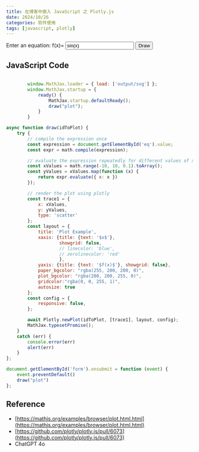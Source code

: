 ```yaml
---
title: 在博客中嵌入 JavaScript 之 Plotly.js
date: 2024/10/26
categories: 软件使用
tags: [javascript, plotly]
---
```


<script src="https://unpkg.com/mathjs@13.2.0/lib/browser/math.js"></script>
<script src="https://cdnjs.cloudflare.com/ajax/libs/plotly.js/2.35.0/plotly.min.js"></script>


<form id="form", class="img-like">
  <label for="eq">Enter an equation: f(x)=</label>
  <input type="text" id="eq" value="sin(x)" />
  <input type="submit" value="Draw" />
</form>

<div id="plot" class="img-like"></div>

<script>

        window.MathJax.loader = { load: ['output/svg'] };
        window.MathJax.startup = {
            ready() {
                MathJax.startup.defaultReady();
                draw("plot");
            }
        }

async function draw(idToPlot) {
    try {
        // compile the expression once
        const expression = document.getElementById('eq').value;
        const expr = math.compile(expression);

        // evaluate the expression repeatedly for different values of x
        const xValues = math.range(-10, 10, 0.1).toArray();
        const yValues = xValues.map(function (x) {
            return expr.evaluate({ x: x })
        });

        // render the plot using plotly
        const trace1 = {
            x: xValues,
            y: yValues,
            type: 'scatter'
        };
        const layout = {
            title: 'Plot Example',
            xaxis: {title: {text: '$x$'},
			        showgrid: false,
					// linecolor: 'blue',
					// zerolinecolor: 'red'
					},
            yaxis: {title: {text: '$f(x)$'}, showgrid: false},
			paper_bgcolor: "rgba(255, 200, 200, 0)",
			plot_bgcolor: "rgba(200, 200, 255, 0)",
			gridcolor:"rgba(0, 0, 255, 1)",
			autosize: true
        };
        const config = {
            responsive: false,
        };

		await Plotly.newPlot(idToPlot, [trace1], layout, config);
        MathJax.typesetPromise();
    }
    catch (err) {
        console.error(err)
        alert(err)
    }
};

document.getElementById('form').onsubmit = function (event) {
    event.preventDefault()
    draw("plot")
};
</script>


## JavaScript Code

```javascript

        window.MathJax.loader = { load: ['output/svg'] };
        window.MathJax.startup = {
            ready() {
                MathJax.startup.defaultReady();
                draw("plot");
            }
        }

async function draw(idToPlot) {
    try {
        // compile the expression once
        const expression = document.getElementById('eq').value;
        const expr = math.compile(expression);

        // evaluate the expression repeatedly for different values of x
        const xValues = math.range(-10, 10, 0.1).toArray();
        const yValues = xValues.map(function (x) {
            return expr.evaluate({ x: x })
        });

        // render the plot using plotly
        const trace1 = {
            x: xValues,
            y: yValues,
            type: 'scatter'
        };
        const layout = {
            title: 'Plot Example',
            xaxis: {title: {text: '$x$'},
			        showgrid: false,
					// linecolor: 'blue',
					// zerolinecolor: 'red'
					},
            yaxis: {title: {text: '$f(x)$'}, showgrid: false},
			paper_bgcolor: "rgba(255, 200, 200, 0)",
			plot_bgcolor: "rgba(200, 200, 255, 0)",
			gridcolor:"rgba(0, 0, 255, 1)",
			autosize: true
        };
        const config = {
            responsive: false,
        };

		await Plotly.newPlot(idToPlot, [trace1], layout, config);
        MathJax.typesetPromise();
    }
    catch (err) {
        console.error(err)
        alert(err)
    }
};

document.getElementById('form').onsubmit = function (event) {
    event.preventDefault()
    draw("plot")
};
```

## Reference

- [https://mathjs.org/examples/browser/plot.html.html](https://mathjs.org/examples/browser/plot.html.html)
- [https://github.com/plotly/plotly.js/pull/6073](https://github.com/plotly/plotly.js/pull/6073)
- ChatGPT 4o